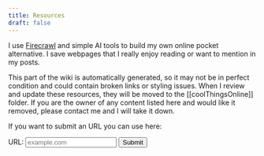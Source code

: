 ```yaml
---
title: Resources
draft: false
---
```


I use [Firecrawl](https://www.firecrawl.dev/) and simple AI tools to build my own online pocket alternative.
I save webpages that I really enjoy reading or want to mention in my posts.

This part of the wiki is automatically generated, so it may not be in perfect condition and could contain broken links or styling issues.
When I review and update these resources, they will be moved to the [[coolThingsOnline]] folder.
If you are the owner of any content listed here and would like it removed, please contact me and I will take it down.

If you want to submit an URL you can use here:

<form id="urlForm" onsubmit="submitUrl(event)">
  <label for="url">URL:</label>
  <input type="url" id="url" name="url" placeholder="example.com" required>
  <button type="submit">Submit</button>
</form>

<script>
function submitUrl(event) {
  event.preventDefault();

  const url = document.getElementById('url').value;

  // Using GET request to the n8n webhook with URL as a query parameter
  fetch('https://n8n.de2.in/webhook/submit?url=' + encodeURIComponent(url), {
    method: 'GET'
  })
  .then(response => {
    console.log('Success:', response);
    alert('URL submitted successfully!');
    document.getElementById('url').value = '';
  })
  .catch((error) => {
    console.error('Error:', error);
    alert('Error submitting URL. Please try again.');
  });
}
</script>

